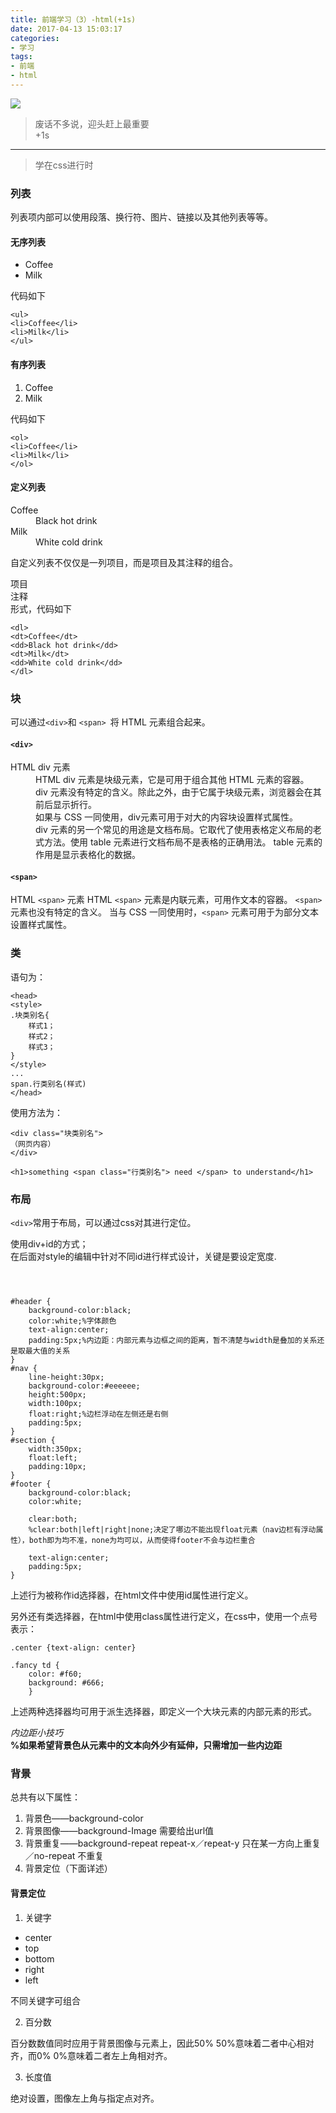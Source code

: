 ```yaml
---
title: 前端学习（3）-html(+1s)
date: 2017-04-13 15:03:17
categories:
- 学习
tags:
- 前端
- html
---
```

![](http://onetvn05k.bkt.clouddn.com/17-4-13/26336547-file_1492067148505_8983.png)
<!-- more -->
> 废话不多说，迎头赶上最重要  
> +1s

----

> 学在css进行时

### 列表

列表项内部可以使用段落、换行符、图片、链接以及其他列表等等。

#### 无序列表
<ul>
<li>Coffee</li>
<li>Milk</li>
</ul>   
代码如下

```
<ul>
<li>Coffee</li>
<li>Milk</li>
</ul>
```

#### 有序列表

<ol>
<li>Coffee</li>
<li>Milk</li>
</ol>  
代码如下

```
<ol>
<li>Coffee</li>
<li>Milk</li>
</ol>
```

#### 定义列表

<dl>
<dt>Coffee</dt>
<dd>Black hot drink</dd>
<dt>Milk</dt>
<dd>White cold drink</dd>
</dl>

自定义列表不仅仅是一列项目，而是项目及其注释的组合。<dt>项目</dt><dt>注释</dt>形式，代码如下

```
<dl>
<dt>Coffee</dt>
<dd>Black hot drink</dd>
<dt>Milk</dt>
<dd>White cold drink</dd>
</dl>
```

### 块

可以通过` <div> `和 `<span> `将 HTML 元素组合起来。  
#### `<div>`
<dl>
<dt>HTML div 元素</dt>
<dd>HTML div 元素是块级元素，它是可用于组合其他 HTML 元素的容器。</dd>
<dd> div 元素没有特定的含义。除此之外，由于它属于块级元素，浏览器会在其前后显示折行。</dd>
<dd>如果与 CSS 一同使用，div元素可用于对大的内容块设置样式属性。</dd>
<dd> div 元素的另一个常见的用途是文档布局。它取代了使用表格定义布局的老式方法。使用 table 元素进行文档布局不是表格的正确用法。 table 元素的作用是显示表格化的数据。</dd>
</dl>

#### `<span>`

HTML `<span>` 元素
HTML `<span>` 元素是内联元素，可用作文本的容器。
`<span>` 元素也没有特定的含义。
当与 CSS 一同使用时，`<span>` 元素可用于为部分文本设置样式属性。

### 类

语句为：

```
<head>
<style>
.块类别名{
	样式1；
	样式2；
	样式3；
}
</style>
...
span.行类别名(样式)
</head>
```
使用方法为：

```
<div class="块类别名">
（网页内容）
</div> 

<h1>something <span class="行类别名"> need </span> to understand</h1>

```

### 布局

`<div>`常用于布局，可以通过css对其进行定位。

使用div+id的方式；  
在后面对style的编辑中针对不同id进行样式设计，关键是要设定宽度.

```



#header {
    background-color:black;
    color:white;%字体颜色
    text-align:center;
    padding:5px;%内边距：内部元素与边框之间的距离，暂不清楚与width是叠加的关系还是取最大值的关系
}
#nav {
    line-height:30px;
    background-color:#eeeeee;
    height:500px;
    width:100px;
    float:right;%边栏浮动在左侧还是右侧
    padding:5px;
}
#section {
    width:350px;
    float:left;
    padding:10px;
}
#footer {
    background-color:black;
    color:white;
    
    clear:both;
    %clear:both|left|right|none;决定了哪边不能出现float元素（nav边栏有浮动属性），both即为均不准，none为均可以，从而使得footer不会与边栏重合
    
    text-align:center;
    padding:5px;
}

```

上述行为被称作id选择器，在html文件中使用id属性进行定义。

另外还有类选择器，在html中使用class属性进行定义，在css中，使用一个点号表示：

```
.center {text-align: center}

.fancy td {
	color: #f60;
	background: #666;
	}
```

上述两种选择器均可用于派生选择器，即定义一个大块元素的内部元素的形式。

*内边距小技巧*  
**%如果希望背景色从元素中的文本向外少有延伸，只需增加一些内边距**

### 背景

总共有以下属性：

1. 背景色——background-color
2. 背景图像——background-Image 需要给出url值
3. 背景重复——background-repeat repeat-x／repeat-y 只在某一方向上重复／no-repeat 不重复
4. 背景定位（下面详述）

#### 背景定位

1. 关键字

- center
- top
- bottom
- right
- left

不同关键字可组合

2. 百分数

百分数数值同时应用于背景图像与元素上，因此50% 50%意味着二者中心相对齐，而0% 0%意味着二者左上角相对齐。

3. 长度值

绝对设置，图像左上角与指定点对齐。
